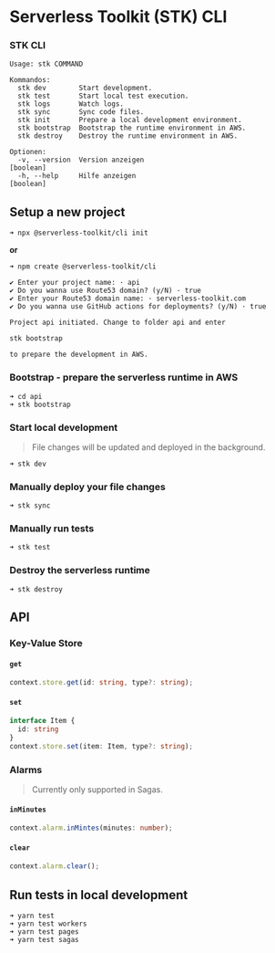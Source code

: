 # Serverless Toolkit (STK) CLI

### STK CLI

```
Usage: stk COMMAND

Kommandos:
  stk dev        Start development.
  stk test       Start local test execution.
  stk logs       Watch logs.
  stk sync       Sync code files.
  stk init       Prepare a local development environment.
  stk bootstrap  Bootstrap the runtime environment in AWS.
  stk destroy    Destroy the runtime environment in AWS.

Optionen:
  -v, --version  Version anzeigen                                      [boolean]
  -h, --help     Hilfe anzeigen                                        [boolean]
```

## Setup a new project

```
➜ npx @serverless-toolkit/cli init
```

**or**

```
➜ npm create @serverless-toolkit/cli
```

```
✔ Enter your project name: · api
✔ Do you wanna use Route53 domain? (y/N) · true
✔ Enter your Route53 domain name: · serverless-toolkit.com
✔ Do you wanna use GitHub actions for deployments? (y/N) · true

Project api initiated. Change to folder api and enter

stk bootstrap

to prepare the development in AWS.
```

### Bootstrap - prepare the serverless runtime in AWS

```
➜ cd api
➜ stk bootstrap
```

### Start local development

> File changes will be updated and deployed in the background.

```
➜ stk dev
```

### Manually deploy your file changes

```
➜ stk sync
```

### Manually run tests

```
➜ stk test
```

### Destroy the serverless runtime

```
➜ stk destroy
```

## API

### Key-Value Store

#### `get`

```typescript
context.store.get(id: string, type?: string);
```

#### `set`

```typescript
interface Item {
  id: string
}
context.store.set(item: Item, type?: string);
```

### Alarms

> Currently only supported in Sagas.

#### `inMinutes`

```typescript
context.alarm.inMintes(minutes: number);
```

#### `clear`

```typescript
context.alarm.clear();
```

## Run tests in local development

```
➜ yarn test
➜ yarn test workers
➜ yarn test pages
➜ yarn test sagas
```